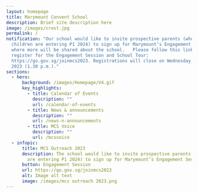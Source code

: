 ```yaml
---
layout: homepage
title: Marymount Convent School
description: Brief site description here
image: /images/crest.jpg
permalink: /
notification: "Our school would like to invite prospective parents (whose
  children are entering P1 2024) to sign up for Marymount’s Engagement Sessions,
  where more will be shared about the school.   Please follow this link to
  register for the Engagement Session and School Tour:
  https://go.gov.sg/joinmcs2023. Registrations will close on Wednesday, 28 June
  2023 (1.30 p.m.)."
sections:
  - hero:
      background: /images/Homepage/V4.gif
      key_highlights:
        - title: Calendar of Events
          description: ""
          url: /calendar-of-events
        - title: News & announcements
          description: ""
          url: /news-n-announcements
        - title: MCS Voice
          description: ""
          url: /mcsvoice
  - infopic:
      title: MCS Outreach 2023
      description: The school would like to invite prospective parents (whose children
        are entering P1 2024) to sign up for Marymount’s Engagement Sessions.
      button: Engagement Session
      url: https://go.gov.sg/joinmcs2023
      alt: Image alt text
      image: /images/mcs outreach 2023.png
---
```

